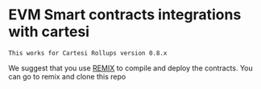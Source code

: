 # EVM Smart contracts integrations with cartesi

```
This works for Cartesi Rollups version 0.8.x
```

We suggest that you use [REMIX](https://remix.ethereum.org/) to compile and deploy the contracts.
You can go to remix and clone this repo
